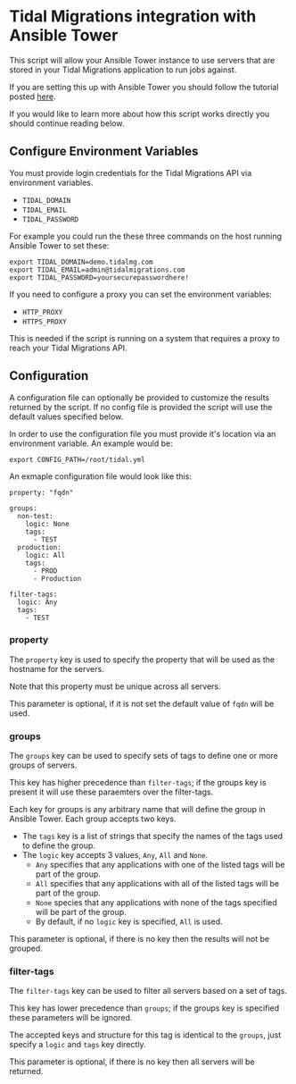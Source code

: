 # Tidal Migrations integration with Ansible Tower

This script will allow your Ansible Tower instance to use servers that are stored in your Tidal Migrations application to run jobs against.

If you are setting this up with Ansible Tower you should follow the tutorial posted [here](https://tidal.zendesk.com/hc/en-us/articles/115000763627).

If you would like to learn more about how this script works directly you should continue reading below.


## Configure Environment Variables

You must provide login credentials for the Tidal Migrations API via environment variables.

- `TIDAL_DOMAIN`
- `TIDAL_EMAIL`
- `TIDAL_PASSWORD`

For example you could run the these three commands on the host running Ansible Tower to set these:

```
export TIDAL_DOMAIN=demo.tidalmg.com
export TIDAL_EMAIL=admin@tidalmigrations.com
export TIDAL_PASSWORD=yoursecurepasswordhere!
```

If you need to configure a proxy you can set the environment variables:

- `HTTP_PROXY`
- `HTTPS_PROXY`

This is needed if the script is running on a system that requires a proxy to reach your Tidal Migrations API.

## Configuration

A configuration file can optionally be provided to customize the results returned by the script. If no config file is provided the script will use the default values specified below.

In order to use the configuration file you must provide it's location via an environment variable. An example would be:

`export CONFIG_PATH=/root/tidal.yml`

An exmaple configuration file would look like this:

```
property: "fqdn"

groups:
  non-test:
    logic: None
    tags:
      - TEST
  production:
    logic: All
    tags:
      - PROD
      - Production

filter-tags:
  logic: Any
  tags:
    - TEST
```

### property
The `property` key is used to specify the property that will be used as the hostname for the servers.

Note that this property must be unique across all servers.

This parameter is optional, if it is not set the default value of `fqdn` will be used.

### groups
The `groups` key can be used to specify sets of tags to define one or more groups of servers.

This key has higher precedence than `filter-tags`; if the groups key is present it will use these paraemters over the filter-tags.

Each key for groups is any arbitrary name that will define the group in Ansible Tower. Each group accepts two keys.
 - The `tags` key is a list of strings that specify the names of the tags used to define the group.
 - The `logic` key accepts 3 values, `Any`, `All` and `None`.
   - `Any` specifies that any applications with one of the listed tags will be part of the group.
   - `All` specifies that any applications with all of the listed tags will be part of the group.
   - `None` species that any applications with none of the tags specified will be part of the group.
   - By default, if no `logic` key is specified, `All` is used.

This parameter is optional, if there is no key then the results will not be grouped.

### filter-tags

The `filter-tags` key can be used to filter all servers based on a set of tags.

This key has lower precedence than `groups`; if the groups key is specified these parameters will be ignored.

The accepted keys and structure for this tag is identical to the `groups`, just specify a `logic` and `tags` key directly.

This parameter is optional, if there is no key then all servers will be returned.
